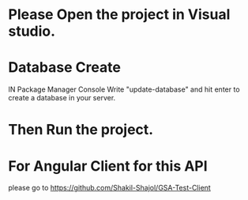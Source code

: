 # Please Open the project in Visual studio.

# Database Create
  IN Package Manager Console Write "update-database" and hit enter to create a database in your server.

# Then Run the project.

# For Angular Client for this API
 please go to https://github.com/Shakil-Shajol/GSA-Test-Client
